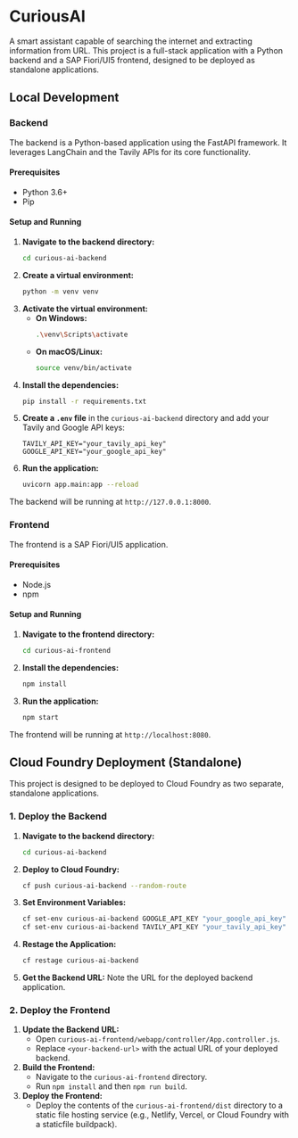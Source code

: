 # CuriousAI

A smart assistant capable of searching the internet and extracting information from URL. This project is a full-stack application with a Python backend and a SAP Fiori/UI5 frontend, designed to be deployed as standalone applications.

## Local Development

### Backend

The backend is a Python-based application using the FastAPI framework. It leverages LangChain and the Tavily APIs for its core functionality.

#### Prerequisites

- Python 3.6+
- Pip

#### Setup and Running

1.  **Navigate to the backend directory:**
    ```bash
    cd curious-ai-backend
    ```
2.  **Create a virtual environment:**
    ```bash
    python -m venv venv
    ```
3.  **Activate the virtual environment:**
    - **On Windows:**
      ```bash
      .\venv\Scripts\activate
      ```
    - **On macOS/Linux:**
      ```bash
      source venv/bin/activate
      ```
4.  **Install the dependencies:**
    ```bash
    pip install -r requirements.txt
    ```
5.  **Create a `.env` file** in the `curious-ai-backend` directory and add your Tavily and Google API keys:
    ```
    TAVILY_API_KEY="your_tavily_api_key"
    GOOGLE_API_KEY="your_google_api_key"
    ```
6.  **Run the application:**
    ```bash
    uvicorn app.main:app --reload
    ```

The backend will be running at `http://127.0.0.1:8000`.

### Frontend

The frontend is a SAP Fiori/UI5 application.

#### Prerequisites

- Node.js
- npm

#### Setup and Running

1.  **Navigate to the frontend directory:**
    ```bash
    cd curious-ai-frontend
    ```
2.  **Install the dependencies:**
    ```bash
    npm install
    ```
3.  **Run the application:**
    ```bash
    npm start
    ```

The frontend will be running at `http://localhost:8080`.

## Cloud Foundry Deployment (Standalone)

This project is designed to be deployed to Cloud Foundry as two separate, standalone applications.

### 1. Deploy the Backend

1.  **Navigate to the backend directory:**
    ```bash
    cd curious-ai-backend
    ```
2.  **Deploy to Cloud Foundry:**
    ```bash
    cf push curious-ai-backend --random-route
    ```
3.  **Set Environment Variables:**
    ```bash
    cf set-env curious-ai-backend GOOGLE_API_KEY "your_google_api_key"
    cf set-env curious-ai-backend TAVILY_API_KEY "your_tavily_api_key"
    ```
4.  **Restage the Application:**
    ```bash
    cf restage curious-ai-backend
    ```
5.  **Get the Backend URL:** Note the URL for the deployed backend application.

### 2. Deploy the Frontend

1.  **Update the Backend URL:**
    - Open `curious-ai-frontend/webapp/controller/App.controller.js`.
    - Replace `<your-backend-url>` with the actual URL of your deployed backend.
2.  **Build the Frontend:**
    - Navigate to the `curious-ai-frontend` directory.
    - Run `npm install` and then `npm run build`.
3.  **Deploy the Frontend:**
    - Deploy the contents of the `curious-ai-frontend/dist` directory to a static file hosting service (e.g., Netlify, Vercel, or Cloud Foundry with a staticfile buildpack).
